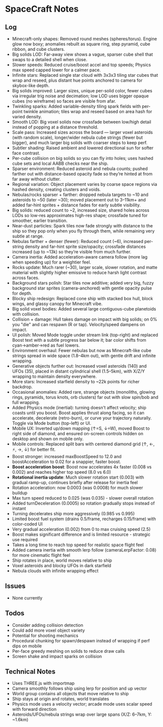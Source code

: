 # SpaceCraft Notes

## Log
- Minecraft-only shapes: Removed round meshes (spheres/torus). Engine glow now boxy; anomalies rebuilt as square ring, step pyramid, cube ribbon, and cube clusters.
- Big solids LOD: Far-away view shows a vague, sparser cube shell that swaps to a detailed shell when close.
- Slower speeds: Reduced cruise/boost accel and top speeds; Physics max speed capped lower for a calmer pace.
- Infinite stars: Replaced single star cloud with 3x3x3 tiling star cubes that wrap and reseed, plus distant hue points anchored to camera for skybox-like depth.
- Big solids improved: Larger sizes, unique per-solid color, fewer cubes via irregular trig noise and decimation; low LOD uses bigger opaque cubes (no wireframe) so faces are visible from afar.
- Twinkling sparks: Added variable-density tiling spark fields with per-point twinkle animation; tiles wrap and reseed based on area hash for varied density.
- Smooth LOD: Big voxel solids now crossfade between low/high detail instead of popping at a distance threshold.
- Scale pass: Increased sizes across the board — larger voxel asteroids (with random scale), longer/wider nebula cube strings (fewer but bigger), and much larger big solids with coarser steps to keep perf.
- Subtler shading: Raised ambient and lowered directional sun for softer face contrast.
- Per-cube collision on big solids so you can fly into holes; uses hashed cube sets and local AABB checks near the ship.
- Sparser environment: Reduced asteroid and nebula counts; pushed farther out with distance-based opacity fade so they’re hinted at from far away without clutter.
- Regional variation: Object placement varies by coarse space regions via hashed density, creating clusters and voids.
- Nebulas/rocks sparser + farther: dropped nebula targets to ~10 and asteroids to ~50 (later ~30); moved placement out to 3–11km+ and added far-hint sprites + distance fades for early subtle visibility.
- Big solids: reduced count to ~2, increased size, shared holes across LODs so low-res approximates high-res shape; crossfade tuned for smoother, earlier transition.
- Near-dust particles: Spark tiles now fade strongly with distance to the ship so they pop only when you fly through them, while remaining very subtle at range.
- Nebulas farther + denser (fewer): Reduced count (~6), increased per-string density and far-hint sprite size/opacity; crossfade distances increased (up to ~13k) so they’re visible from much further.
- Camera inertia: Added acceleration-aware camera follow (more lag when speeding up) for a weightier feel.
 - Rocks update: Much rarer (~30), larger scale, slower rotation, and matte material with slightly higher emissive to reduce harsh light contrast across faces.
- Background stars polish: Star tiles now additive; added very big, fuzzy background star sprites (camera-anchored) with gentle opacity pulse for depth.
- Blocky ship redesign: Replaced cone ship with stacked box hull, block wings, and glassy canopy for Minecraft vibe.
- Big solid voxel bodies: Added several large contiguous-cube planetoids with collision.
- Collision + damage: Hull takes damage on impact with big solids; on 0% you "die" and can respawn (R or tap). Velocity/speed dampens on impact.
- UI polish: Moved Mode toggle under stream link (top-right) and replaced Boost text with a subtle progress bar below it; bar color shifts from cyan→amber→red as fuel lowers.
- Environment overhaul: Fewer nebulas but now as Minecraft-like cube strings spread in wide space (1.8–4km out), with gentle drift and infinite wrapping.
- Generative objects further out: Increased voxel asteroids (140) and UFOs (35), placed in distant cylindrical shell (1.5–5km), with X/Z/Y wrapping to maintain density everywhere.
- More stars: Increased starfield density to ~22k points for richer backdrop.
- Occasional anomalies: Added rare, strange objects (monoliths, glowing rings, pyramids, torus knots, orb clusters) far out with slow spin/bob and full wrapping.
- Added Physics mode (inertial): turning doesn't affect velocity; ship coasts until you boost. Boost applies thrust along facing, so it can accelerate, decelerate (retro-burn), or curve your trajectory naturally. Toggle via Mode button (top-left) or UI.
- Mobile UX: Inverted up/down mapping (↑=S, ↓=W), moved Boost to right side of diamond, and ensured on-screen controls hidden on desktop and shown on mobile only.
- Mobile controls: Replaced split bars with centered diamond grid (↑, ←, ⚡, →, ↓) for better fit.
- Boost stronger: increased maxBoostSpeed to 12.0 and boostAcceleration to 0.02 for a snappier, faster boost.
- **Boost acceleration boost**: Boost now accelerates 4x faster (0.008 vs 0.002) and reaches higher top speed (8.0 vs 6.0)
- **Rotational inertia update**: Much slower rotation start (0.003) with gradual ramp-up, continues briefly after release for inertia feel
- Rotation acceleration: now 0.0003 (was 0.0008) for much slower buildup
- Max turn speed reduced to 0.025 (was 0.035) - slower overall rotation
- Added turnDeceleration (0.0005) so rotation gradually stops instead of instant
- Turning decelerates ship more aggressively (0.985 vs 0.995)
- Limited boost fuel system (drains 0.5/frame, recharges 0.15/frame) with color-coded UI
- Very gradual acceleration (0.002) from 0 to max cruising speed (2.5)
- Boost makes significant difference and is limited resource - strategic use required
- Takes a long time to reach top speed for realistic space flight feel
- Added camera inertia with smooth lerp follow (cameraLerpFactor: 0.08) for more cinematic flight feel
- Ship rotates in place, world moves relative to ship
- Voxel asteroids and blocky UFOs in dark starfield
- Nebula clouds with infinite wrapping effect

## Issues
- None currently

## Todos
- Consider adding collision detection
- Could add more voxel object variety
- Potential for shooting mechanics
 - Procedural chunking for spawn/despawn instead of wrapping if perf dips on mobile
 - Per-face greedy meshing on solids to reduce draw calls
 - Screen shake and impact sparks on collision

## Technical Notes
- Uses THREE.js with importmap
- Camera smoothly follows ship using lerp for position and up vector
- World group contains all objects that move relative to ship
- Ship stays at origin and rotates, world translates
- Physics mode uses a velocity vector; arcade mode uses scalar speed with forward direction
 - Asteroids/UFOs/nebula strings wrap over large spans (X/Z: 6–7km, Y: ~1.6km)
